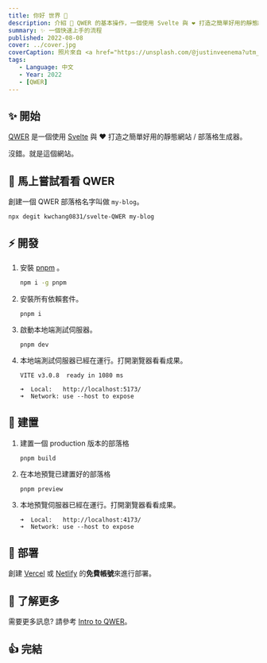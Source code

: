 ```yaml
---
title: 你好 世界 👋
description: 介紹 🚀 QWER 的基本操作，一個使用 Svelte 與 ❤ 打造之簡單好用的靜態網站 / 部落格生成器。
summary: ✨ 一個快速上手的流程
published: 2022-08-08
cover: ../cover.jpg
coverCaption: 照片來自 <a href="https://unsplash.com/@justinveenema?utm_source=unsplash&utm_medium=referral&utm_content=creditCopyText">Justin Veenema</a> 從 <a href="https://unsplash.com/s/photos/motivation?utm_source=unsplash&utm_medium=referral&utm_content=creditCopyText">Unsplash</a>
tags:
   - Language: 中文
   - Year: 2022
   - [QWER]
---
```


## ✨ 開始

[QWER](https://www.github.com/kwchang0831/svelte-QWER) 是一個使用 [Svelte](https://svelte.dev/) 與 ❤ 打造之簡單好用的靜態網站 / 部落格生成器。

沒錯。就是這個網站。

## 🎉 馬上嘗試看看 QWER

創建一個 QWER 部落格名字叫做 `my-blog`。

```sh
npx degit kwchang0831/svelte-QWER my-blog
```

## ⚡️ 開發

1. 安裝 [pnpm](https://github.com/pnpm/pnpm) 。

   ```bash
   npm i -g pnpm
   ```

1. 安裝所有依賴套件。

   ```shell
   pnpm i
   ```

1. 啟動本地端測試伺服器。

   ```shell
   pnpm dev
   ```

1. 本地端測試伺服器已經在運行。打開瀏覽器看看成果。

   ```shell
   VITE v3.0.8  ready in 1080 ms

   ➜  Local:   http://localhost:5173/
   ➜  Network: use --host to expose
   ```

## 🔧 建置

1. 建置一個 production 版本的部落格

   ```shell
   pnpm build
   ```

1. 在本地預覽已建置好的部落格

   ```shell
   pnpm preview
   ```

1. 本地預覽伺服器已經在運行。打開瀏覽器看看成果。

   ```shell
   ➜  Local:   http://localhost:4173/
   ➜  Network: use --host to expose
   ```

## 🚀 部署

創建 [Vercel](https://vercel.com/) 或 [Netlify](https://www.netlify.com/) 的**免費帳號**來進行部署。

## 🙋 了解更多

需要更多訊息? 請參考 [Intro to QWER](/intro-to-QWER)。

## 👍 完結
